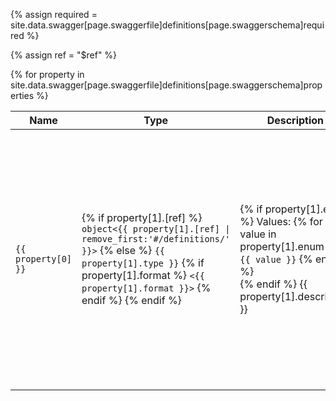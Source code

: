 <!-- Read the "required" array from Swagger for use later -->
{% assign required = site.data.swagger[page.swaggerfile]definitions[page.swaggerschema]required %}

<!-- Liquid chokes on the $ sign, so reference the variable instead -->
{% assign ref = "$ref" %}

<table>
    <thead>
    <tr><th>Name</th><th>Type</th><th>Description</th><th>&nbsp;</th></tr>
    </thead>
    <!-- For each property, get the name and type from the Swagger file -->
    {% for property in site.data.swagger[page.swaggerfile]definitions[page.swaggerschema]properties %}
        <tr>
            <!-- property[0] is the attribute name -->
            <td><code>{{ property[0] }}</code></td>
            <td>
            <!-- property[1] contains the attribute info -->
            <!-- If it's an object reference, insert just the object type -->
            {% if property[1].[ref] %}
            <code>object&#60;{{ property[1].[ref] | remove_first:'#/definitions/' }}&#62;</code>
            {% else %}
            <code>{{ property[1].type }}</code>
            {% if property[1].format %}
            <code>&#60;{{ property[1].format }}&#62;</code>
            {% endif %}
            {% endif %}
            </td>
            <td>
            <!-- If it's an enum, list the values before the description -->
            <!-- There are no enums in Concourse Swagger file so not tested -->
            {% if property[1].enum %}
            Values: 
                {% for value in property[1].enum %}
                <code>{{ value }}</code>
                {% endfor %}
            <br>
            {% endif %}
            {{ property[1].description }}
            </td>
            <td>
            {% if property[1].readOnly == true %}
            READ<br>ONLY
            {% endif %}

            <!-- Get the "required" attributes from the Swagger file -->
            {% for reqprop in required %}
                {% if reqprop == property[0] %}
                REQUIRED
                {% endif %}
            {% endfor %}
            </td>
        </tr>
    {% endfor %}
</table>